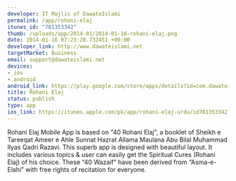 ```yaml
--- 
developer: IT Majlis of DawateIslami
permalink: /app/rohani-elaj
itunes_id: "781353342"
thumb: /uploads/app/2014-01/2014-01-16-rohani-elaj.png
date: 2014-01-16 07:23:28.732451 +00:00
developer_link: http://www.dawateislami.net
targetMarket: Business
email: support@dawateislami.net
devices: 
- ios
- android
android_link: https://play.google.com/store/apps/details?id=com.dawateislami.rohanielaj
title: Rohani Elaj
status: publish
type: app
ios_link: https://itunes.apple.com/pk/app/rohani-elaj-urdu/id781353342?mt=8
---
```


Rohani Elaj Mobile App is based on “40 Rohani Elaj”, a booklet of Sheikh e Tareeqat Ameer e Ahle Sunnat Hazrat Allama Maulana Abu Bilal Muhammad Ilyas Qadri Razavi. This superb app is designed with beautiful layout. It includes various topics & user can easily get the Spiritual Cures (Rohani Elaj) of his choice. These “40 Wazaif” have been derived from “Asma-e-Elahi” with free rights of recitation for everyone.

